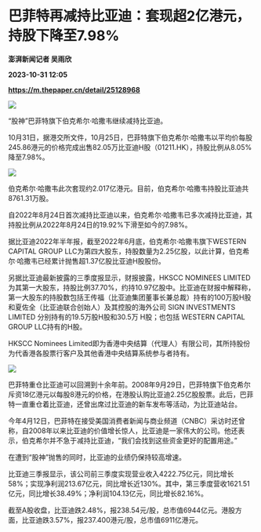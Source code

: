 # 巴菲特再减持比亚迪：套现超2亿港元，持股下降至7.98%
**澎湃新闻记者 吴雨欣**

**2023-10-31 12:05**

**https://m.thepaper.cn/detail/25128968**

![](https://imagecloud.thepaper.cn/thepaper/image/276/367/733.jpg)

“股神”巴菲特旗下伯克希尔·哈撒韦继续减持比亚迪。

10月31日，据港交所文件，10月25日，巴菲特旗下伯克希尔·哈撒韦以平均价每股245.86港元的价格完成出售82.05万比亚迪H股（01211.HK），持股比例从8.05%降至7.98%。

![](https://imagecloud.thepaper.cn/thepaper/image/276/367/726.png)

伯克希尔·哈撒韦此次套现约2.017亿港元。目前，伯克希尔·哈撒韦持股比亚迪共8761.31万股。

自2022年8月24日首次减持比亚迪以来，伯克希尔·哈撒韦已多次减持比亚迪，其持股比例从2022年8月24日的19.92%下滑至如今的7.98%。

据比亚迪2022年半年报，截至2022年6月底，伯克希尔·哈撒韦旗下WESTERN CAPITAL GROUP LLC为第四大股东，持股数量为2.25亿股，以此计算，伯克希尔·哈撒韦已经累计抛售超1.37亿股比亚迪H股股份。

另据比亚迪最新披露的三季度报显示，财报披露，HKSCC NOMINEES LIMITED为其第一大股东，持股比例37.70%，约持10.97亿股中。比亚迪在财报中解释称，第一大股东的持股数包括王传福（比亚迪集团董事长兼总裁）持有的100万股H股和夏佐全（比亚迪联合创始人）及其控股的海外公司 SIGN INVESTMENTS LIMITED 分别持有的19.5万股H股和30.5万 H股；也包括 WESTERN CAPITAL GROUP LLC持有的H股。

HKSCC Nominees Limited即为香港中央结算（代理人）有限公司，其所持股份为代香港各股票行客户及其他香港中央结算系统参与者持有。

![](https://imagecloud.thepaper.cn/thepaper/image/276/367/727.png)

巴菲特重仓比亚迪可以回溯到十余年前。2008年9月29日，巴菲特旗下伯克希尔斥资18亿港元以每股8港元的价格，在港股认购比亚迪2.25亿股股票。此后，巴菲特一直重仓着比亚迪，还曾出席过比亚迪的新车发布等活动，为比亚迪站台。

今年4月12日，巴菲特在接受美国消费者新闻与商业频道（CNBC）采访时还曾称，自2008年以来比亚迪的价值增长惊人，比亚迪是一家伟大的公司。他还表示，伯克希尔并不急于减持比亚迪，“我们会找到这些资金更好的配置用途。”

在遭到“股神”抛售的同时，比亚迪的业绩仍保持较高增速。

比亚迪三季报显示，该公司前三季度实现营业收入4222.75亿元，同比增长58%；实现净利润213.67亿元，同比增长近130%。其中，第三季度营收1621.51亿元，同比增长38.49%；净利润104.13亿元，同比增长82.16%。

截至A股收盘，比亚迪跌2.48%，报238.54元/股，总市值6944亿元。港股方面，比亚迪跌3.57%，报237.400港元/股，总市值6911亿港元。
